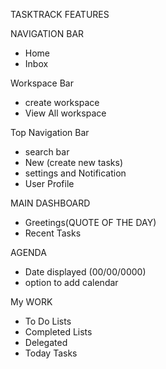 TASKTRACK FEATURES

NAVIGATION BAR
- Home
- Inbox

Workspace Bar
- create workspace
- View All workspace

Top Navigation Bar
- search bar
- New (create new tasks)
- settings and Notification
- User Profile

MAIN DASHBOARD
- Greetings(QUOTE OF THE DAY)
- Recent Tasks

AGENDA
- Date displayed (00/00/0000)
- option to add calendar

My WORK
- To Do Lists
- Completed Lists
- Delegated
- Today Tasks

